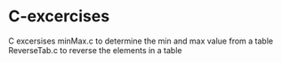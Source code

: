 # C-excercises

C excersises
minMax.c to determine the min and max value from a table
ReverseTab.c to reverse the elements in a table
